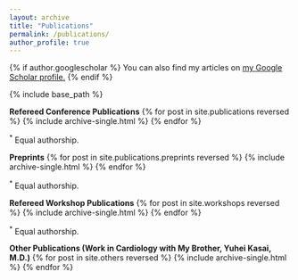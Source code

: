 ```yaml
---
layout: archive
title: "Publications"
permalink: /publications/
author_profile: true
---
```


{% if author.googlescholar %}
  You can also find my articles on <u><a href="{{author.googlescholar}}">my Google Scholar profile</a>.</u>
{% endif %}

{% include base_path %}


<b>Refereed Conference Publications</b>
{% for post in site.publications reversed %}
  {% include archive-single.html %}
{% endfor %}

<sup>*</sup> Equal authorship.


<b>Preprints</b>
{% for post in site.publications.preprints reversed %}
  {% include archive-single.html %}
{% endfor %}

<sup>*</sup> Equal authorship.

<b>Refereed Workshop Publications</b>
{% for post in site.workshops reversed %}
  {% include archive-single.html %}
{% endfor %}

<sup>*</sup> Equal authorship.

<b>Other Publications (Work in Cardiology with My Brother, Yuhei Kasai, M.D.)</b>
{% for post in site.others reversed %}
  {% include archive-single.html %}
{% endfor %}

